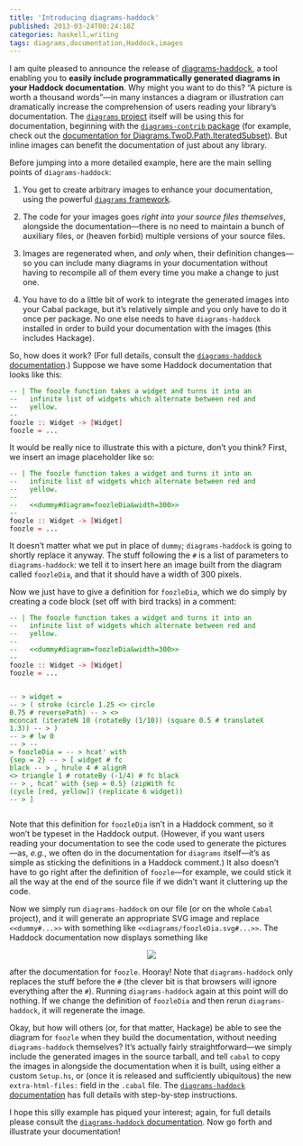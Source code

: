 ```yaml
---
title: 'Introducing diagrams-haddock'
published: 2013-03-24T00:24:18Z
categories: haskell,writing
tags: diagrams,documentation,Haddock,images
---
```


<p>I am quite pleased to announce the release of <a href="http://hackage.haskell.org/package/diagrams%2Dhaddock">diagrams-haddock</a>, a tool enabling you to <strong>easily include programmatically generated diagrams in your Haddock documentation</strong>. Why might you want to do this? “A picture is worth a thousand words”—in many instances a diagram or illustration can dramatically increase the comprehension of users reading your library’s documentation. The <a href="http://projects.haskell.org/diagrams"><code>diagrams</code> project</a> itself will be using this for documentation, beginning with the <a href="http://hackage.haskell.org/package/diagrams%2Dcontrib"><code>diagrams-contrib</code> package</a> (for example, check out the <a href="http://hackage.haskell.org/packages/archive/diagrams-contrib/0.6.1/doc/html/Diagrams-TwoD-Path-IteratedSubset.html">documentation for Diagrams.TwoD.Path.IteratedSubset</a>). But inline images can benefit the documentation of just about any library.</p>
<p>Before jumping into a more detailed example, here are the main selling points of <code>diagrams-haddock</code>:</p>
<ol style="list-style-type:decimal;">
<li><p>You get to create arbitrary images to enhance your documentation, using the powerful <a href="http://projects.haskell.org/diagrams"><code>diagrams</code> framework</a>.</p></li>
<li><p>The code for your images goes <em>right into your source files themselves</em>, alongside the documentation—there is no need to maintain a bunch of auxiliary files, or (heaven forbid) multiple versions of your source files.</p></li>
<li><p>Images are regenerated when, and <em>only</em> when, their definition changes—so you can include many diagrams in your documentation without having to recompile all of them every time you make a change to just one.</p></li>
<li><p>You have to do a little bit of work to integrate the generated images into your Cabal package, but it’s relatively simple and you only have to do it once per package. No one else needs to have <code>diagrams-haddock</code> installed in order to build your documentation with the images (this includes Hackage).</p></li>
</ol>
<p>So, how does it work? (For full details, consult the <a href="https://github.com/diagrams/diagrams-haddock/blob/master/README.md"><code>diagrams-haddock</code> documentation</a>.) Suppose we have some Haddock documentation that looks like this:</p>
<pre><code><span style="color:green;">-- | The foozle function takes a widget and turns it into an</span>
<span style="color:green;">--   infinite list of widgets which alternate between red and</span>
<span style="color:green;">--   yellow.</span>
<span style="color:green;">--</span>
<span>foozle</span> <span style="color:red;">::</span> <span>Widget</span> <span style="color:red;">-&gt;</span> <span style="color:red;">[</span><span>Widget</span><span style="color:red;">]</span>
<span>foozle</span> <span style="color:red;">=</span> <span>...</span></code></pre>
<p>It would be really nice to illustrate this with a picture, don’t you think? First, we insert an image placeholder like so:</p>
<pre><code><span style="color:green;">-- | The foozle function takes a widget and turns it into an</span>
<span style="color:green;">--   infinite list of widgets which alternate between red and</span>
<span style="color:green;">--   yellow.</span>
<span style="color:green;">--</span>
<span style="color:green;">--   &lt;&lt;dummy#diagram=foozleDia&amp;width=300&gt;&gt;</span>
<span style="color:green;">--</span>
<span>foozle</span> <span style="color:red;">::</span> <span>Widget</span> <span style="color:red;">-&gt;</span> <span style="color:red;">[</span><span>Widget</span><span style="color:red;">]</span>
<span>foozle</span> <span style="color:red;">=</span> <span>...</span></code></pre>
<p>It doesn’t matter what we put in place of <code>dummy</code>; <code>diagrams-haddock</code> is going to shortly replace it anyway. The stuff following the <code>#</code> is a list of parameters to <code>diagrams-haddock</code>: we tell it to insert here an image built from the diagram called <code>foozleDia</code>, and that it should have a width of 300 pixels.</p>
<p>Now we just have to give a definition for <code>foozleDia</code>, which we do simply by creating a code block (set off with bird tracks) in a comment:</p>
<pre><code><span style="color:green;">-- | The foozle function takes a widget and turns it into an</span>
<span style="color:green;">--   infinite list of widgets which alternate between red and</span>
<span style="color:green;">--   yellow.</span>
<span style="color:green;">--</span>
<span style="color:green;">--   &lt;&lt;dummy#diagram=foozleDia&amp;width=300&gt;&gt;</span>
<span style="color:green;">--</span>
<span>foozle</span> <span style="color:red;">::</span> <span>Widget</span> <span style="color:red;">-&gt;</span> <span style="color:red;">[</span><span>Widget</span><span style="color:red;">]</span>
<span>foozle</span> <span style="color:red;">=</span> <span>...</span>

<span style="color:green;">-- &gt; widget =</span>
<span style="color:green;">-- &gt;   (  stroke (circle 1.25 &lt;&gt; circle 0.75 # reversePath)</span>
<span style="color:green;">-- &gt;   &lt;&gt; mconcat (iterateN 10 (rotateBy (1/10)) (square 0.5 # translateX 1.3))</span>
<span style="color:green;">-- &gt;   )</span>
<span style="color:green;">-- &gt;   # lw 0</span>
<span style="color:green;">-- &gt;</span>
<span style="color:green;">-- &gt; foozleDia =</span>
<span style="color:green;">-- &gt;   hcat' with {sep = 2}</span>
<span style="color:green;">-- &gt;   [ widget # fc black</span>
<span style="color:green;">-- &gt;   , hrule 4 # alignR &lt;&gt; triangle 1 # rotateBy (-1/4) # fc black</span>
<span style="color:green;">-- &gt;   , hcat' with {sep = 0.5} (zipWith fc (cycle [red, yellow]) (replicate 6 widget))</span>
<span style="color:green;">-- &gt;   ]</span></code></pre>
<p>Note that this definition for <code>foozleDia</code> isn’t in a Haddock comment, so it won’t be typeset in the Haddock output. (However, if you want users reading your documentation to see the code used to generate the pictures—as, <em>e.g.</em>, we often do in the documentation for <code>diagrams</code> itself—it’s as simple as sticking the definitions in a Haddock comment.) It also doesn’t have to go right after the definition of <code>foozle</code>—for example, we could stick it all the way at the end of the source file if we didn’t want it cluttering up the code.</p>
<p>Now we simply run <code>diagrams-haddock</code> on our file (or on the whole <code>Cabal</code> project), and it will generate an appropriate SVG image and replace <code>&lt;&lt;dummy#...&gt;&gt;</code> with something like <code>&lt;&lt;diagrams/foozleDia.svg#...&gt;&gt;</code>. The Haddock documentation now displays something like</p>
<div style="text-align:center;">
<p><img src="http://byorgey.files.wordpress.com/2013/03/97bc1304d6782598753944eab0ba9252.png" /></p>
</div>
<p>after the documentation for <code>foozle</code>. Hooray! Note that <code>diagrams-haddock</code> only replaces the stuff before the <code>#</code> (the clever bit is that browsers will ignore everything after the <code>#</code>). Running <code>diagrams-haddock</code> again at this point will do nothing. If we change the definition of <code>foozleDia</code> and then rerun <code>diagrams-haddock</code>, it will regenerate the image.</p>
<p>Okay, but how will others (or, for that matter, Hackage) be able to see the diagram for <code>foozle</code> when they build the documentation, without needing <code>diagrams-haddock</code> themselves? It’s actually fairly straightforward—we simply include the generated images in the source tarball, and tell <code>cabal</code> to copy the images in alongside the documentation when it is built, using either a custom <code>Setup.hs</code>, or (once it is released and sufficiently ubiquitous) the new <code>extra-html-files:</code> field in the <code>.cabal</code> file. The <a href="https://github.com/diagrams/diagrams-haddock/blob/master/README.md"><code>diagrams-haddock</code> documentation</a> has full details with step-by-step instructions.</p>
<p>I hope this silly example has piqued your interest; again, for full details please consult the <a href="https://github.com/diagrams/diagrams-haddock/blob/master/README.md"><code>diagrams-haddock</code> documentation</a>. Now go forth and illustrate your documentation!</p>

